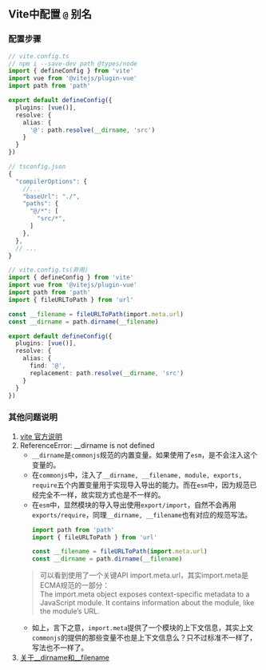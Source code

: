 ## Vite中配置 ```@``` 别名  


### 配置步骤
```ts
// vite.config.ts
// npm i --save-dev path @types/node
import { defineConfig } from 'vite'
import vue from '@vitejs/plugin-vue'
import path from 'path'

export default defineConfig({
  plugins: [vue()],
  resolve: {
    alias: {
      '@': path.resolve(__dirname, 'src')
    }
  }
})

// tsconfig.json
{
  "compilerOptions": {
    //...
    "baseUrl": "./",
    "paths": {
      "@/*": [
        "src/*",
      ]
    },
  },
  // ...
}

// vite.config.ts(弃用)
import { defineConfig } from 'vite'
import vue from '@vitejs/plugin-vue'
import path from 'path'
import { fileURLToPath } from 'url'

const __filename = fileURLToPath(import.meta.url)
const __dirname = path.dirname(__filename)

export default defineConfig({
  plugins: [vue()],
  resolve: {
    alias: {
      find: '@',
      replacement: path.resolve(__dirname, 'src')
    }
  }
})
```


### 其他问题说明
1. [vite 官方说明](https://cn.vitejs.dev/config/shared-options.html#resolve-alias)
2. ReferenceError: __dirname is not defined
    * ```__dirname```是```commonjs```规范的内置变量。如果使用了```esm```，是不会注入这个变量的。
    * 在```commonjs```中，注入了```__dirname, __filename, module, exports, require```五个内置变量用于实现导入导出的能力。而在```esm```中，因为规范已经完全不一样，故实现方式也是不一样的。
    * 在```esm```中，显然模块的导入导出使用```export/import```，自然不会再用```exports/require```，同理```__dirname, __filename```也有对应的规范写法。
      ```js
      import path from 'path'
      import { fileURLToPath } from 'url'

      const __filename = fileURLToPath(import.meta.url)
      const __dirname = path.dirname(__filename)
      ```
    > 可以看到使用了一个关键API import.meta.url，其实import.meta是ECMA规范的一部分：  
    > The import.meta object exposes context-specific metadata to a JavaScript module. It contains information about the module, like the module’s URL.
    * 如上，言下之意，```import.meta```提供了一个模块的上下文信息，其实上文```commonjs```的提供的那些变量不也是上下文信息么？只不过标准不一样了，写法也不一样了。
3. [关于__dirname和__filename](https://juejin.cn/post/7036744678749765640)
